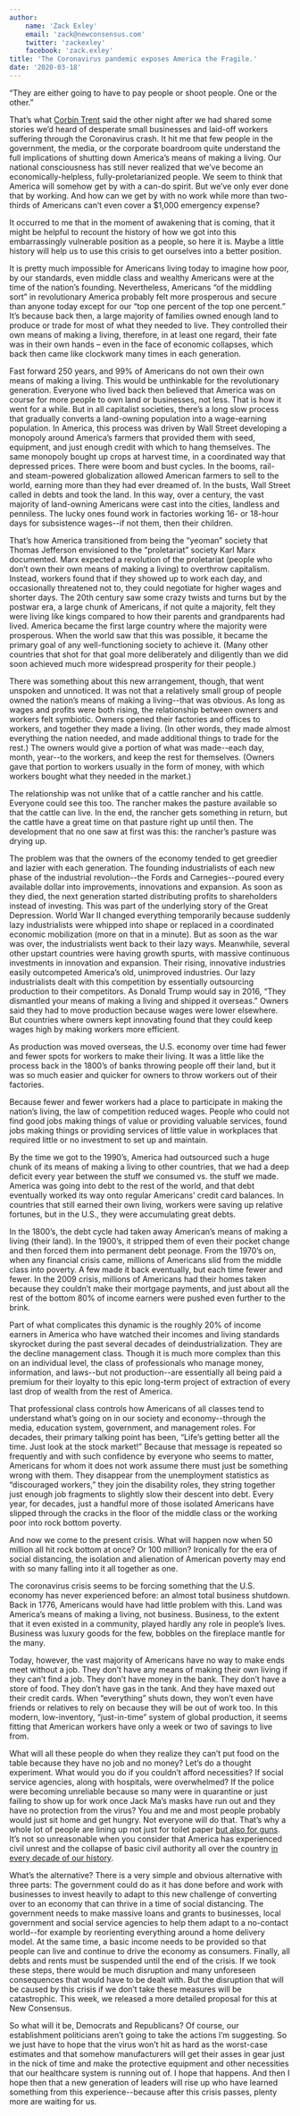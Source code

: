 ```yaml
---
author:
    name: 'Zack Exley'
    email: 'zack@newconsensus.com'
    twitter: 'zackexley'
    facebook: 'zack.exley'
title: 'The Coronavirus pandemic exposes America the Fragile.'
date: '2020-03-18'
---
```


“They are either going to have to pay people or shoot people. One or the other.”

That’s what [Corbin Trent](https://twitter.com/corbintrent) said the other night after we had shared some stories we’d heard of desperate small businesses and laid-off workers suffering through the Coronavirus crash. It hit me that few people in the government, the media, or the corporate boardroom quite understand the full implications of shutting down America’s means of making a living. Our national consciousness has still never realized that we’ve become an economically-helpless, fully-proletarianized people. We seem to think that America will somehow get by with a can-do spirit. But we’ve only ever done that by working. And how can we get by with no work while more than two-thirds of Americans can’t even cover a $1,000 emergency expense?

It occurred to me that in the moment of awakening that is coming, that it might be helpful to recount the history of how we got into this embarrassingly vulnerable position as a people, so here it is. Maybe a little history will help us to use this crisis to get ourselves into a better position.

It is pretty much impossible for Americans living today to imagine how poor, by our standards, even middle class and wealthy Americans were at the time of the nation’s founding. Nevertheless, Americans “of the middling sort” in revolutionary America probably felt more prosperous and secure than anyone today except for our “top one percent of the top one percent.” It’s because back then, a large majority of families owned enough land to produce or trade for most of what they needed to live. They controlled their own means of making a living, therefore, in at least one regard, their fate was in their own hands – even in the face of economic collapses, which back then came like clockwork many times in each generation.

Fast forward 250 years, and 99% of Americans do not own their own means of making a living. This would be unthinkable for the revolutionary generation. Everyone who lived back then believed that America was on course for more people to own land or businesses, not less. That is how it went for a while. But in all capitalist societies, there’s a long slow process that gradually converts a land-owning population into a wage-earning population. In America, this process was driven by Wall Street developing a monopoly around America’s farmers that provided them with seed, equipment, and just enough credit with which to hang themselves. The same monopoly bought up crops at harvest time, in a coordinated way that depressed prices. There were boom and bust cycles. In the booms, rail- and steam-powered globalization allowed American farmers to sell to the world, earning more than they had ever dreamed of. In the busts, Wall Street called in debts and took the land. In this way, over a century, the vast majority of land-owning Americans were cast into the cities, landless and penniless. The lucky ones found work in factories working 16- or 18-hour days for subsistence wages--if not them, then their children.

That’s how America transitioned from being the “yeoman” society that Thomas Jefferson envisioned to the “proletariat” society Karl Marx documented. Marx expected a revolution of the proletariat (people who don’t own their own means of making a living) to overthrow capitalism. Instead, workers found that if they showed up to work each day, and occasionally threatened not to, they could negotiate for higher wages and shorter days. The 20th century saw some crazy twists and turns but by the postwar era, a large chunk of Americans, if not quite a majority, felt they were living like kings compared to how their parents and grandparents had lived. America became the first large country where the majority were prosperous. When the world saw that this was possible, it became the primary goal of any well-functioning society to achieve it. (Many other countries that shot for that goal more deliberately and diligently than we did soon achieved much more widespread prosperity for their people.)

There was something about this new arrangement, though, that went unspoken and unnoticed. It was not that a relatively small group of people owned the nation’s means of making a living--that was obvious. As long as wages and profits were both rising, the relationship between owners and workers felt symbiotic. Owners opened their factories and offices to workers, and together they made a living. (In other words, they made almost everything the nation needed, and made additional things to trade for the rest.) The owners would give a portion of what was made--each day, month, year--to the workers, and keep the rest for themselves. (Owners gave that portion to workers usually in the form of money, with which workers bought what they needed in the market.)

The relationship was not unlike that of a cattle rancher and his cattle. Everyone could see this too. The rancher makes the pasture available so that the cattle can live. In the end, the rancher gets something in return, but the cattle have a great time on that pasture right up until then. The development that no one saw at first was this: the rancher’s pasture was drying up.

The problem was that the owners of the economy tended to get greedier and lazier with each generation. The founding industrialists of each new phase of the industrial revolution--the Fords and Carnegies--poured every available dollar into improvements, innovations and expansion. As soon as they died, the next generation started distributing profits to shareholders instead of investing. This was part of the underlying story of the Great Depression. World War II changed everything temporarily because suddenly lazy industrialists were whipped into shape or replaced in a coordinated economic mobilization (more on that in a minute). But as soon as the war was over, the industrialists went back to their lazy ways. Meanwhile, several other upstart countries were having growth spurts, with massive continuous investments in innovation and expansion. Their rising, innovative industries easily outcompeted America’s old, unimproved industries. Our lazy industrialists dealt with this competition by essentially outsourcing production to their competitors. As Donald Trump would say in 2016, “They dismantled your means of making a living and shipped it overseas.” Owners said they had to move production because wages were lower elsewhere. But countries where owners kept innovating found that they could keep wages high by making workers more efficient.

As production was moved overseas, the U.S. economy over time had fewer and fewer spots for workers to make their living. It was a little like the process back in the 1800’s of banks throwing people off their land, but it was so much easier and quicker for owners to throw workers out of their factories.

Because fewer and fewer workers had a place to participate in making the nation’s living, the law of competition reduced wages. People who could not find good jobs making things of value or providing valuable services, found jobs making things or providing services of little value in workplaces that required little or no investment to set up and maintain.

By the time we got to the 1990’s, America had outsourced such a huge chunk of its means of making a living to other countries, that we had a deep deficit every year between the stuff we consumed vs. the stuff we made. America was going into debt to the rest of the world, and that debt eventually worked its way onto regular Americans’ credit card balances. In countries that still earned their own living, workers were saving up relative fortunes, but in the U.S., they were accumulating great debts.

In the 1800’s, the debt cycle had taken away American’s means of making a living (their land). In the 1900’s, it stripped them of even their pocket change and then forced them into permanent debt peonage. From the 1970’s on, when any financial crisis came, millions of Americans slid from the middle class into poverty. A few made it back eventually, but each time fewer and fewer. In the 2009 crisis, millions of Americans had their homes taken because they couldn’t make their mortgage payments, and just about all the rest of the bottom 80% of income earners were pushed even further to the brink.

Part of what complicates this dynamic is the roughly 20% of income earners in America who have watched their incomes and living standards skyrocket during the past several decades of deindustrialization. They are the decline management class. Though it is much more complex than this on an individual level, the class of professionals who manage money, information, and laws--but not production--are essentially all being paid a premium for their loyalty to this epic long-term project of extraction of every last drop of wealth from the rest of America.

That professional class controls how Americans of all classes tend to understand what’s going on in our society and economy--through the media, education system, government, and management roles. For decades, their primary talking point has been, “Life’s getting better all the time. Just look at the stock market!” Because that message is repeated so frequently and with such confidence by everyone who seems to matter, Americans for whom it does not work assume there must just be something wrong with them. They disappear from the unemployment statistics as “discouraged workers,” they join the disability roles, they string together just enough job fragments to slightly slow their descent into debt. Every year, for decades, just a handful more of those isolated Americans have slipped through the cracks in the floor of the middle class or the working poor into rock bottom poverty.

And now we come to the present crisis. What will happen now when 50 million all hit rock bottom at once? Or 100 million? Ironically for the era of social distancing, the isolation and alienation of American poverty may end with so many falling into it all together as one.

The coronavirus crisis seems to be forcing something that the U.S. economy has never experienced before: an almost total business shutdown. Back in 1776, Americans would have had little problem with this. Land was America’s means of making a living, not business. Business, to the extent that it even existed in a community, played hardly any role in people’s lives. Business was luxury goods for the few, bobbles on the fireplace mantle for the many.

Today, however, the vast majority of Americans have no way to make ends meet without a job. They don’t have any means of making their own living if they can’t find a job. They don’t have money in the bank. They don’t have a store of food. They don’t have gas in the tank. And they have maxed out their credit cards. When “everything” shuts down, they won’t even have friends or relatives to rely on because they will be out of work too. In this modern, low-inventory, “just-in-time” system of global production, it seems fitting that American workers have only a week or two of savings to live from.

What will all these people do when they realize they can’t put food on the table because they have no job and no money? Let’s do a thought experiment. What would you do if you couldn’t afford necessities? If social service agencies, along with hospitals, were overwhelmed? If the police were becoming unreliable because so many were in quarantine or just failing to show up for work once Jack Ma’s masks have run out and they have no protection from the virus? You and me and most people probably would just sit home and get hungry. Not everyone will do that. That’s why a whole lot of people are lining up not just for toilet paper [but also for guns](https://www.usatoday.com/story/money/2020/03/16/coronavirus-people-line-up-gun-stores-stock-up/5054436002/). It’s not so unreasonable when you consider that America has experienced civil unrest and the collapse of basic civil authority all over the country [in every decade of our history](https://en.wikipedia.org/wiki/List_of_incidents_of_civil_unrest_in_the_United_States).

What’s the alternative? There is a very simple and obvious alternative with three parts: The government could do as it has done before and work with businesses to invest heavily to adapt to this new challenge of converting over to an economy that can thrive in a time of social distancing. The government needs to make massive loans and grants to businesses, local government and social service agencies to help them adapt to a no-contact world--for example by reorienting everything around a home delivery model. At the same time, a basic income needs to be provided so that people can live and continue to drive the economy as consumers. Finally, all debts and rents must be suspended until the end of the crisis. If we took these steps, there would be much disruption and many unforeseen consequences that would have to be dealt with. But the disruption that will be caused by this crisis if we don’t take these measures will be catastrophic. This week, we released a more detailed proposal for this at New Consensus.

So what will it be, Democrats and Republicans? Of course, our establishment politicians aren’t going to take the actions I’m suggesting. So we just have to hope that the virus won’t hit as hard as the worst-case estimates and that somehow manufacturers will get their asses in gear just in the nick of time and make the protective equipment and other necessities that our healthcare system is running out of. I hope that happens. And then I hope then that a new generation of leaders will rise up who have learned something from this experience--because after this crisis passes, plenty more are waiting for us.